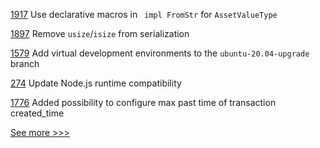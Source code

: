 
[1917](https://github.com/hyperledger/iroha/issues/1917) Use declarative macros in  ` impl FromStr` for `AssetValueType` 

[1897](https://github.com/hyperledger/iroha/issues/1897) Remove `usize`/`isize` from serialization

[1579](https://github.com/hyperledger/indy-plenum/issues/1579) Add virtual development environments to the `ubuntu-20.04-upgrade` branch

[274](https://github.com/hyperledger-labs/fablo/issues/274) Update Node.js runtime compatibility

[1776](https://github.com/hyperledger/iroha/pull/1776) Added possibility to configure max past time of transaction created_time


[See more >>>](https://start-here.hyperledger.org/issues)
